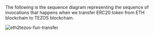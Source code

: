 The following is the sequence diagram representing the sequence of invocations that happens when we transfer ERC20 token from ETH blockchain to TEZOS blockchain.

![eth2tezos-fun-transfer](eth2tezos-fun-transfer.png)
